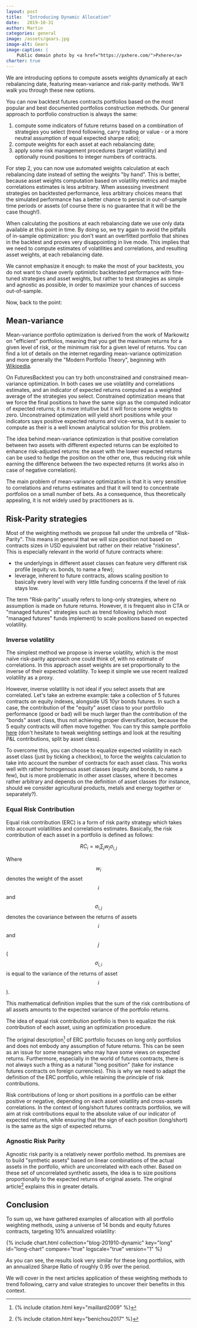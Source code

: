 ```yaml
---
layout: post
title:  "Introducing Dynamic Allocation"
date:   2019-10-31
author: Martin
categories: general
image: /assets/gears.jpg
image-alt: Gears
image-caption: |
    Public domain photo by <a href="https://pxhere.com/">Pxhere</a>
charter: true
---
```


We are introducing options to compute assets weights dynamically at each rebalancing date, featuring mean-variance and risk-parity methods. We'll walk you through these new options.
<!--more-->

You can now backtest futures contracts portfolios based on the most popular and best documented portfolios construction methods. Our general approach to portfolio construction is always the same:

1. compute some indicators of future returns based on a combination of  strategies you select (trend following, carry trading or value - or a more neutral assumption of equal expected sharpe ratio);
2. compute weights for each asset at each rebalancing date; 
3. apply some risk management procedures (target volatility) and optionally round positions to integer numbers of contracts.

For step 2, you can now use automated weights calculation at each rebalancing date instead of setting the weights "by hand". This is better, because asset weights computation based on volatility metrics and maybe correlations estimates is less arbitrary. When assessing investment strategies on backtested performance, less arbitrary choices means that the simulated performance has a better chance to persist in out-of-sample time periods or assets (of course there is no guarantee that it will be the case though!).

When calculating the positions at each rebalancing date we use only data available at this point in time. By doing so, we try again to avoid the pitfalls of in-sample optimization: you don't want an overfitted portfolio that shines in the backtest and proves very disappointing in live mode. This implies that we need to compute estimates of volatilities and correlations, and resulting asset weights, at each rebalancing date.

We cannot emphasize it enough: to make the most of your backtests, you do not want to chase overly optimistic backtested performance with fine-tuned strategies and asset weights, but rather to test strategies as simple and agnostic as possible, in order to maximize your chances of success out-of-sample.

Now, back to the point:

## Mean-variance

Mean-variance portfolio optimization is derived from the work of Markowitz on "efficient" portfolios, meaning that you get the maximum returns for a given level of risk, or the minimum risk for a given level of returns. You can find a lot of details on the internet regarding mean-variance optimization and more generally the "Modern Portfolio Theory", beginning with [Wikipedia](https://en.wikipedia.org/wiki/Modern_portfolio_theory).

On FuturesBacktest you can try both unconstrained and constrained mean-variance optimization. In both cases we use volatility and correlations estimates, and an indicator of expected returns computed as a weighted average of the strategies you select. Constrained optimization means that we force the final positions to have the same sign as the computed indicator of expected returns; it is more intuitive but it will force some weights to zero. Unconstrained optimization will yield short positions while your indicators says positive expected returns and vice-versa, but it is easier to compute as their is a well known analytical solution for this problem.

The idea behind mean-variance optimization is that positive correlation between two assets with different expected returns can be exploited to enhance risk-adjusted returns: the asset with the lower expected returns can be used to hedge the position on the other one, thus reducing risk while earning the difference between the two expected returns (it works also in case of negative correlation).

The main problem of mean-variance optimization is that it is very sensitive to correlations and returns estimates and that it will tend to concentrate portfolios on a small number of bets. As a consequence, thus theoretically appealing, it is not widely used by practitioners as is. 

## Risk-Parity strategies

Most of the weighting methods we propose fall under the umbrella of "Risk-Parity". This means in general that we will size position not based on contracts sizes in USD equivalent but rather on their relative "riskiness". This is especially relevant in the world of future contracts where:

- the underlyings in different asset classes can feature very different risk profile (equity vs. bonds, to name a few);
- leverage, inherent to future contracts, allows scaling position to basically every level with very little funding concerns if the level of risk stays low.

The term "Risk-parity" usually refers to long-only strategies, where no assumption is made on future returns. However, it is frequent also in CTA or "managed futures" strategies such as trend following (which most "managed futures" funds implement) to scale positions based on expected volatility.

### Inverse volatility

The simplest method we propose is inverse volatility, which is the most naïve risk-parity approach one could think of, with no estimate of correlations. In this approach asset weights are set proportionally to the inverse of their expected volatility. To keep it simple we use recent realized volatility as a proxy. 

However, inverse volatility is not ideal if you select assets that are correlated. Let's take an extreme example: take a collection of 5 futures contracts on equity indexes, alongside US 10yr bonds futures. In such a case, the contribution of the "equity" asset class to your portfolio performance (good or bad) will be much larger than the contribution of the "bonds" asset class, thus not achieving proper diversification, because the 5 equity contracts will often move together. You can try this sample portfolio [here](/backtest/QWUsQtrhH) (don't hesitate to tweak weighting settings and look at the resulting P&L contributions, split by asset class).

To overcome this, you can choose to equalize expected volatility in each asset class (just by ticking a checkbox), to force the weights calculation to take into account the number of contracts for each asset class. This works well with rather homogenous asset classes (equity and bonds, to name a few), but is more problematic in other asset classes, where it becomes rather arbitrary and depends on the definition of asset classes (for instance, should we consider agricultural products, metals and energy together or separately?).

### Equal Risk Contribution

Equal risk contribution (ERC) is a form of risk parity strategy which takes into account volatilities and correlations estimates. Basically, the risk contribution of each asset in a portfolio is defined as follows:

$$ RC_i = w_i \sum_{j}{w_j \sigma_{i,j}} $$

Where $$w_i$$ denotes the weight of the asset $$i$$ and $$\sigma_{i,j}$$ denotes the covariance between the returns of assets $$i$$ and $$j$$ ($$\sigma_{i,i}$$ is equal to the variance of the returns of asset $$i$$).

This mathematical definition implies that the sum of the risk contributions of all assets amounts to the expected variance of the portfolio returns. 

The idea of equal risk contribution portfolio is then to equalize the risk contribution of each asset, using an optimization procedure.

The original description[^1] of ERC portfolio focuses on long only portfolios and does not embody any assumption of future returns. This can be seen as an issue for some managers who may have some views on expected returns. Furthermore, especially in the world of futures contracts, there is not always such a thing as a natural "long position" (take for instance futures contracts on foreign currencies). This is why we need to adapt the definition of the ERC portfolio, while  retaining the principle of risk contributions.

[^1]: {% include citation.html key="maillard2009" %}

Risk contributions of long or short positions in a portfolio can be either positive or negative, depending on each asset volatility and cross-assets correlations. In the context of long/short futures contracts portfolios, we will aim at risk contributions equal to the absolute value of our indicator of expected returns, while ensuring that the sign of each position (long/short) is the same as the sign of expected returns.

### Agnostic Risk Parity

Agnostic risk parity is a relatively newer portfolio method. Its premises are to build "synthetic assets" based on linear combinations of the actual assets in the portfolio, which are uncorrelated with each other. Based on these set of uncorrelated synthetic assets, the idea is to size positions proportionally to the expected returns of original assets. The original article[^2] explains this in greater details.

[^2]: {% include citation.html key="benichou2017" %}

## Conclusion

To sum up, we have gathered examples of allocation with all portfolio weighting methods, using a universe of 14 bonds and equity futures contracts, targeting 10% annualized volatility:

{% include chart.html collection="blog-201910-dynamic" key="long" id="long-chart" compare="true" logscale="true" version="1" %}

As you can see, the results look very similar for these long portfolios, with an annualized Sharpe Ratio of roughly 0.95 over the period.

We will cover in the next articles application of these weighting methods to trend following, carry and value strategies to uncover their benefits in this context.